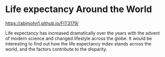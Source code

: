 # Life expectancy Around the World


https://abinjohn1.github.io/FIT3179/


Life expectancy has increased dramatically over the years with the advent of modern science and changed lifestyle across the globe. It would be interesting to find out how the life expectancy index stands across the world, and the factors contribute to the disparity. 
